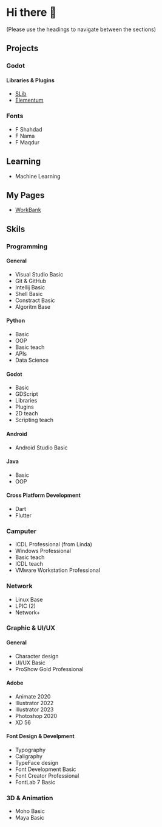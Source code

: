 # Hi there 👋

(Please use the headings to navigate between the sections)
## Projects
### Godot
#### Libraries & Plugins
- [SLib](https://github.com/Subject-Team/SLib)
- [Elementum](https://github.com/Subject-Team/Elementum)
### Fonts
- F Shahdad
- F Nama
- F Maqdur
## Learning
- Machine Learning
## My Pages
- [WorkBank](https://soo.is/wqLGri)
## Skils
### Programming
#### General
- Visual Studio Basic
- Git & GitHub
- Intellij Basic
- Shell Basic
- Constract Basic
- Algoritm Base
#### Python
- Basic
- OOP
- Basic teach
- APIs
- Data Science
#### Godot
- Basic
- GDScript
- Libraries
- Plugins
- 2D teach
- Scripting teach
#### Android
- Android Studio Basic
#### Java
- Basic
- OOP
#### Cross Platform Development
- Dart
- Flutter
### Camputer
- ICDL Professional (from Linda)
- Windows Professional
- Basic teach
- ICDL teach
- VMware Workstation Professional
### Network
- Linux Base
- LPIC (2)
- Network+
### Graphic & UI/UX
#### General
- Character design
- UI/UX Basic
- ProShow Gold Professional
#### Adobe
- Animate 2020
- Illustrator 2022
- Illustrator 2023
- Photoshop 2020
- XD 56
#### Font Design & Develpment
- Typography
- Caligraphy
- TypeFace design
- Font Development Basic
- Font Creator Professional
- FontLab 7 Basic
### 3D & Animation
- Moho Basic
- Maya Basic
